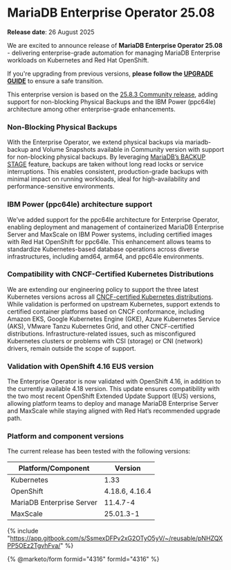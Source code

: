 # MariaDB Enterprise Operator 25.08

**Release date**: 26 August 2025

We are excited to announce release of **MariaDB Enterprise Operator 25.08** - delivering enterprise-grade automation for managing MariaDB Enterprise workloads on Kubernetes and Red Hat OpenShift.

If you're upgrading from previous versions, __please follow the [UPGRADE GUIDE](https://mariadb.com/docs/tools/mariadb-enterprise-operator/migrations/migrate-25.08)__ to ensure a safe transition.

This enterprise version is based on the [25.8.3 Community release](https://github.com/mariadb-operator/mariadb-operator/releases/tag/25.8.3), adding support for non-blocking Physical Backups and the IBM Power (ppc64le) architecture among other enterprise-grade enhancements.

### Non-Blocking Physical Backups

 With the Enterprise Operator, we extend physical backups via mariadb-backup and Volume Snapshots available in Community version with support for non-blocking physical backups. By leveraging [MariaDB’s BACKUP STAGE](https://mariadb.com/docs/server/reference/sql-statements/administrative-sql-statements/backup-commands/backup-stage) feature, backups are taken without long read locks or service interruptions. This enables consistent, production-grade backups with minimal impact on running workloads, ideal for high-availability and performance-sensitive environments.


### IBM Power (ppc64le) architecture support

We’ve added support for the ppc64le architecture for Enterprise Operator, enabling deployment and management of containerized MariaDB Enterprise Server and MaxScale on IBM Power systems, including certified images with Red Hat OpenShift for ppc64le. This enhancement allows teams to standardize Kubernetes-based database operations across diverse infrastructures, including amd64, arm64, and ppc64le environments.

### Compatibility with CNCF-Certified Kubernetes Distributions

We are extending our engineering policy to support the three latest Kubernetes versions across all [CNCF-certified Kubernetes distributions](https://www.cncf.io/training/certification/software-conformance/). While validation is performed on upstream Kubernetes, support extends to certified container platforms based on CNCF conformance, including Amazon EKS, Google Kubernetes Engine (GKE), Azure Kubernetes Service (AKS), VMware Tanzu Kubernetes Grid, and other CNCF-certified distributions. Infrastructure-related issues, such as misconfigured Kubernetes clusters or problems with CSI (storage) or CNI (network) drivers, remain outside the scope of support.

### Validation with OpenShift 4.16 EUS version

The Enterprise Operator is now validated with OpenShift 4.16, in addition to the currently available 4.18 version. This update ensures compatibility with the two most recent OpenShift Extended Update Support (EUS) versions, allowing platform teams to deploy and manage MariaDB Enterprise Server and MaxScale while staying aligned with Red Hat’s recommended upgrade path.

### Platform and component versions

The current release has been tested with the following versions:

| Platform/Component        | Version  |
| ------------------------- | -------- |
| Kubernetes                | 1.33     |
| OpenShift                 | 4.18.6, 4.16.4 |
| MariaDB Enterprise Server | 11.4.7-4 |
| MaxScale                  | 25.01.3-1 |

{% include "https://app.gitbook.com/s/SsmexDFPv2xG2OTyO5yV/~/reusable/pNHZQXPP5OEz2TgvhFva/" %}

{% @marketo/form formid="4316" formId="4316" %}
